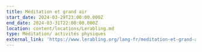 ```yaml
---
title: Méditation et grand air
start_date: 2024-03-29T23:00:00.000Z
end_date: 2024-03-31T22:00:00.000Z
location: content/locations/Lerabling.md
type: Méditation/ activités physiques
external_link: 'https://www.lerabling.org/lang-fr/meditation-et-grand-air'
---
```


